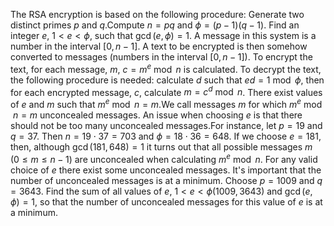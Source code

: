 The RSA encryption is based on the following procedure:
Generate two distinct primes $p$ and $q$.Compute $n = pq$ and $\phi = (p - 1)(q - 1)$.
Find an integer $e$, $1 \lt e \lt \phi$, such that $\gcd(e, \phi) = 1$.
A message in this system is a number in the interval $[0, n - 1]$.
A text to be encrypted is then somehow converted to messages (numbers in the interval $[0, n - 1]$).
To encrypt the text, for each message, $m$, $c = m^e \bmod n$ is calculated.
To decrypt the text, the following procedure is needed: calculate $d$ such that $ed = 1 \bmod \phi$, then for each encrypted message, $c$, calculate $m = c^d \bmod n$.
There exist values of $e$ and $m$ such that $m^e \bmod n = m$.We call messages $m$ for which $m^e \bmod n = m$ unconcealed messages.
An issue when choosing $e$ is that there should not be too many unconcealed messages.For instance, let $p = 19$ and $q = 37$.
Then $n = 19 \cdot 37 = 703$ and $\phi = 18 \cdot 36 = 648$.
If we choose $e = 181$, then, although $\gcd(181,648) = 1$ it turns out that all possible messages $m$ ($0 \le m \le n - 1$) are unconcealed when calculating $m^e \bmod n$.
For any valid choice of $e$ there exist some unconcealed messages.
It's important that the number of unconcealed messages is at a minimum.
Choose $p = 1009$ and $q = 3643$.
Find the sum of all values of $e$, $1 \lt e \lt \phi(1009,3643)$ and $\gcd(e, \phi) = 1$, so that the number of unconcealed messages for this value of $e$ is at a minimum.